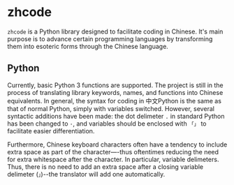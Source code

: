 # zhcode
`zhcode` is a Python library designed to facilitate coding in Chinese. It's main purpose is to advance certain programming languages by transforming them into esoteric forms through the Chinese language.

## Python
Currently, basic Python 3 functions are supported. The project is still in the process of translating library keywords, names, and functions into Chinese equivalents. In general, the syntax for coding in 
中文Python is the same as that of normal Python, simply with variables switched. However, several syntactic additions have been made: the dot delimeter `.` in standard Python has been changed to `·`, and 
variables should be enclosed with `「」` to facilitate easier differentiation.

Furthermore, Chinese keyboard characters often have a tendency to include extra space as part of the character—-thus oftentimes reducing the need for extra whitespace after the character. In particular,
variable delimeters. Thus, there is no need to add an extra space after a closing variable delimeter (`」`)--the translator will add one automatically.
